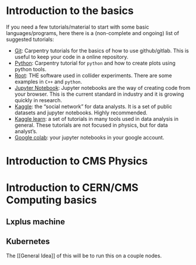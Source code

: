 # Introduction to the basics

If you need a few tutorials/material to start with some basic languages/programs, here there is a (non-complete and ongoing) list of suggested tutorials:

-   [Git](https://swcarpentry.github.io/git-novice/index.html): Carpentry tutorials for the basics of how to use github/gitlab. This is useful to keep your code in a online repository.
-   [Python](https://swcarpentry.github.io/python-novice-inflammation/): Carpentry tutorial for `python` and how to create plots using python tools.
-   [Root](https://root.cern/doc/master/group__Tutorials.html): THE software used in collider experiments. There are some examples in `C++` and `python`.
-   [Jupyter Notebook](https://docs.jupyter.org/en/latest/): Jupyter notebooks are the way of creating code from your browser. This is the current standard in industry and it is growing quickly in research.
-   [Kaggle](https://www.kaggle.com/): the “social network” for data analysts. It is a set of public datasets and jupyter notebooks. Highly recommended.
-   [Kaggle learn](https://www.kaggle.com/learn): a set of tutorials in many tools used in data analysis in general. These tutorials are not focused in physics, but for data analyst’s.
-   [Google colab](https://colab.research.google.com/): your jupyter notebooks in your google account.

# Introduction to CMS Physics



# Introduction to CERN/CMS Computing basics

## Lxplus machine

## Kubernetes

The [[General Idea]] of this will be to run this on a couple nodes.

